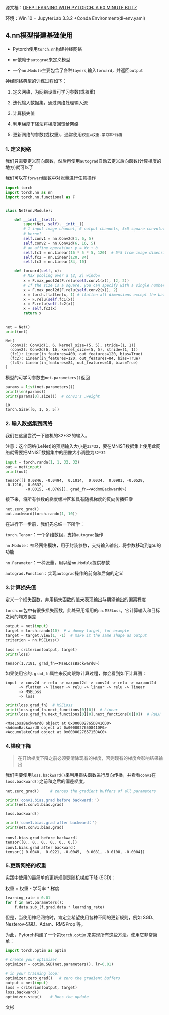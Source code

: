 源文档：[DEEP LEARNING WITH PYTORCH: A 60 MINUTE BLITZ](https://pytorch.org/tutorials/beginner/blitz/autograd_tutorial.html#sphx-glr-beginner-blitz-autograd-tutorial-py)

环境：Win 10 + JupyterLab 3.3.2 +Conda Environment(dl-env.yaml)

## 4.nn模型搭建基础使用

- Pytorch使用`torch.nn`构建神经网络

- `nn`依赖于`autograd`来定义模型

- 一个`nn.Module`主要包含了各种`layers`,输入`forward`，并返回`output`

神经网络典型的训练过程如下：

1. 定义网络，为网络设置可学习参数(或权重)

2. 迭代输入数据集，通过网络处理输入流

3. 计算损失值

4. 利用梯度下降法将梯度回馈给网络

5. 更新网络的参数(或权重)，通常使用`权重=权重-学习率*梯度`

### 1. 定义网络

我们只需要定义前向函数，然后再使用`autograd`自动去定义后向函数(计算梯度的地方)就可以了

我们可以在`forward`函数中对张量进行任意操作


```python
import torch
import torch.nn as nn
import torch.nn.functional as F


class Net(nn.Module):

    def __init__(self):
        super(Net, self).__init__()
        # 1 input image channel, 6 output channels, 5x5 square convolution
        # kernel
        self.conv1 = nn.Conv2d(1, 6, 5)
        self.conv2 = nn.Conv2d(6, 16, 5)
        # an affine operation: y = Wx + b
        self.fc1 = nn.Linear(16 * 5 * 5, 120)  # 5*5 from image dimension
        self.fc2 = nn.Linear(120, 84)
        self.fc3 = nn.Linear(84, 10)

    def forward(self, x):
        # Max pooling over a (2, 2) window
        x = F.max_pool2d(F.relu(self.conv1(x)), (2, 2))
        # If the size is a square, you can specify with a single number
        x = F.max_pool2d(F.relu(self.conv2(x)), 2)
        x = torch.flatten(x, 1) # flatten all dimensions except the batch dimension
        x = F.relu(self.fc1(x))
        x = F.relu(self.fc2(x))
        x = self.fc3(x)
        return x


net = Net()
print(net)
```

    Net(
      (conv1): Conv2d(1, 6, kernel_size=(5, 5), stride=(1, 1))
      (conv2): Conv2d(6, 16, kernel_size=(5, 5), stride=(1, 1))
      (fc1): Linear(in_features=400, out_features=120, bias=True)
      (fc2): Linear(in_features=120, out_features=84, bias=True)
      (fc3): Linear(in_features=84, out_features=10, bias=True)
    )


模型的可学习参数由`net.parameters()`返回


```python
params = list(net.parameters())
print(len(params))
print(params[0].size())  # conv1's .weight
```

    10
    torch.Size([6, 1, 5, 5])


### 2. 输入数据集到网络

我们在这里尝试一下随机的32*32的输入。

注意：这个网络(LeNet)的预期输入大小是`32*32`，要在MNIST数据集上使用此网络就需要把MNIST数据集中的图像大小调整为`32*32`


```python
input = torch.randn(1, 1, 32, 32)
out = net(input)
print(out)
```

    tensor([[ 0.0846, -0.0494,  0.1014,  0.0034,  0.0981, -0.0529, -0.1216,  0.0332,
             -0.0015, -0.0769]], grad_fn=<AddmmBackward0>)


接下来，将所有参数的梯度缓冲区和具有随机梯度的反向传播归零


```python
net.zero_grad()
out.backward(torch.randn(1, 10))
```



在进行下一步前，我们先总结一下所学：

`torch.Tensor`：一个多维数组，支持`autograd`操作

`nn.Module`：神经网络模块，用于封装参数，支持输入输出，将参数移动到gpu的功能

`nn.Parameter`：一种张量，用以给`nn.Module`提供参数

`autograd.Function`：实现`autograd`操作的前向和后向的定义

### 3.计算损失值

定义一个损失函数，并用损失函数的值来表现输出与期望输出的偏离程度

`torch.nn`包中有很多损失函数，此处采用常用的`nn.MSELoss`，它计算输入和目标之间的均方误差


```python
output = net(input)
target = torch.randn(10)  # a dummy target, for example
target = target.view(1, -1)  # make it the same shape as output
criterion = nn.MSELoss()

loss = criterion(output, target)
print(loss)
```

    tensor(1.7181, grad_fn=<MseLossBackward0>)


如果使用它的`.grad_fn`属性来反向跟踪计算过程，你会看到如下计算图：
```
input -> conv2d -> relu -> maxpool2d -> conv2d -> relu -> maxpool2d
      -> flatten -> linear -> relu -> linear -> relu -> linear
      -> MSELoss
      -> loss
```


```python
print(loss.grad_fn)  # MSELoss
print(loss.grad_fn.next_functions[0][0])  # Linear
print(loss.grad_fn.next_functions[0][0].next_functions[0][0])  # ReLU
```

    <MseLossBackward0 object at 0x000002765D8416D0>
    <AddmmBackward0 object at 0x000002765D841DF0>
    <AccumulateGrad object at 0x000002765715DAC0>


### 4.梯度下降
> 在开始梯度下降之前必须要清除现有的梯度，否则现有的梯度会影响结果输出

我们需要使用`loss.backward()`来利用损失函数进行反向传播，并看看`conv1`在`loss.backward()`之前和之后的偏差梯度。



```python
net.zero_grad()     # zeroes the gradient buffers of all parameters

print('conv1.bias.grad before backward：')
print(net.conv1.bias.grad)

loss.backward()

print('conv1.bias.grad after backward：')
print(net.conv1.bias.grad)
```

    conv1.bias.grad before backward：
    tensor([0., 0., 0., 0., 0., 0.])
    conv1.bias.grad after backward：
    tensor([ 0.0040,  0.0221, -0.0045,  0.0081, -0.0108, -0.0004])


### 5.更新网络的权重

实践中使用的最简单的更新规则是随机梯度下降 (SGD)： 

权重 = 权重 - 学习率 * 梯度


```python
learning_rate = 0.01
for f in net.parameters():
    f.data.sub_(f.grad.data * learning_rate)
```

但是，当使用神经网络时，肯定会希望使用各种不同的更新规则，例如 SGD、Nesterov-SGD、Adam、RMSProp 等。

为此，Pytorch构建了一个包`torch.optim` 来实现所有这些方法。使用它非常简单：


```python
import torch.optim as optim

# create your optimizer
optimizer = optim.SGD(net.parameters(), lr=0.01)

# in your training loop:
optimizer.zero_grad()   # zero the gradient buffers
output = net(input)
loss = criterion(output, target)
loss.backward()
optimizer.step()    # Does the update
```


文彬
